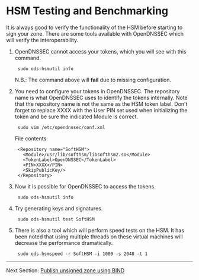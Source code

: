 # HSM Testing and Benchmarking

It is always good to verify the functionality of the HSM before starting to sign your zone. There are some tools available with OpenDNSSEC which will verify the interoperability.

1. OpenDNSSEC cannot access your tokens, which you will see with this command.

        sudo ods-hsmutil info

   N.B.: The command above will **fail** due to missing configuration.

2. You need to configure your tokens in OpenDNSSEC. The repository name is what OpenDNSSEC uses to identify the tokens internally. Note that the repository name is not the same as the HSM token label. Don't forget to replace XXXX with the User PIN set used when initializing the token and be sure the indicated Module is correct.

        sudo vim /etc/opendnssec/conf.xml

    File contents:

        <Repository name="SoftHSM">
          <Module>/usr/lib/softhsm/libsofthsm2.so</Module>
          <TokenLabel>OpenDNSSEC</TokenLabel>
          <PIN>XXXX</PIN>
          <SkipPublicKey/>
        </Repository>

3. Now it is possible for OpenDNSSEC to access the tokens.

        sudo ods-hsmutil info

4. Try generating keys and signatures.

        sudo ods-hsmutil test SoftHSM

5. There is also a tool which will perform speed tests on the HSM. It has been noted that using multiple threads on these virtual machines will decrease the performance dramatically.

        sudo ods-hsmspeed -r SoftHSM -i 1000 -s 2048 -t 1


---
Next Section: [Publish unsigned zone using BIND](publish-unsigned.md)
